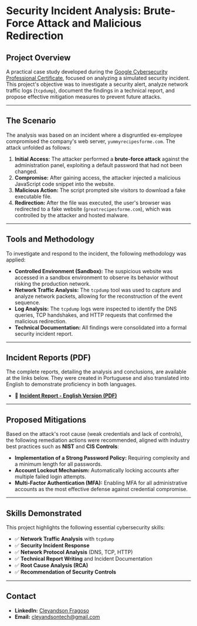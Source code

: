 # Security Incident Analysis: Brute-Force Attack and Malicious Redirection

## Project Overview

A practical case study developed during the [Google Cybersecurity Professional Certificate](https://www.coursera.org/google-certificates/cybersecurity-certificate), focused on analyzing a simulated security incident. This project's objective was to investigate a security alert, analyze network traffic logs (`tcpdump`), document the findings in a technical report, and propose effective mitigation measures to prevent future attacks.

---

## The Scenario

The analysis was based on an incident where a disgruntled ex-employee compromised the company's web server, `yummyrecipesforme.com`. The attack unfolded as follows:

1.  **Initial Access:** The attacker performed a **brute-force attack** against the administration panel, exploiting a default password that had not been changed.
2.  **Compromise:** After gaining access, the attacker injected a malicious JavaScript code snippet into the website.
3.  **Malicious Action:** The script prompted site visitors to download a fake executable file.
4.  **Redirection:** After the file was executed, the user's browser was redirected to a fake website (`greatrecipesforme.com`), which was controlled by the attacker and hosted malware.

---

## Tools and Methodology

To investigate and respond to the incident, the following methodology was applied:

* **Controlled Environment (Sandbox):** The suspicious website was accessed in a sandbox environment to observe its behavior without risking the production network.
* **Network Traffic Analysis:** The `tcpdump` tool was used to capture and analyze network packets, allowing for the reconstruction of the event sequence.
* **Log Analysis:** The `tcpdump` logs were inspected to identify the DNS queries, TCP handshakes, and HTTP requests that confirmed the malicious redirection.
* **Technical Documentation:** All findings were consolidated into a formal security incident report.

---

## Incident Reports (PDF)

The complete reports, detailing the analysis and conclusions, are available at the links below. They were created in Portuguese and also translated into English to demonstrate proficiency in both languages.

* 📄 **[Incident Report - English Version (PDF)](https://github.com/cleyandson/case-study-brute-force-attack/blob/2ff81cfff4c6cf0b1e8a91fd4037acae57f7edc5/Documents/%5BEN%5D%20Security%20incident%20report%20template.pdf)**

---

## Proposed Mitigations

Based on the attack's root cause (weak credentials and lack of controls), the following remediation actions were recommended, aligned with industry best practices such as **NIST** and **CIS Controls**:

* **Implementation of a Strong Password Policy:** Requiring complexity and a minimum length for all passwords.
* **Account Lockout Mechanism:** Automatically locking accounts after multiple failed login attempts.
* **Multi-Factor Authentication (MFA):** Enabling MFA for all administrative accounts as the most effective defense against credential compromise.

---

## Skills Demonstrated

This project highlights the following essential cybersecurity skills:

-   ✅ **Network Traffic Analysis** with `tcpdump`
-   ✅ **Security Incident Response**
-   ✅ **Network Protocol Analysis** (DNS, TCP, HTTP)
-   ✅ **Technical Report Writing** and Incident Documentation
-   ✅ **Root Cause Analysis (RCA)**
-   ✅ **Recommendation of Security Controls**

---

## Contact

* **LinkedIn:** [Cleyandson Fragoso](https://www.linkedin.com/in/your-profile/)
* **Email:** cleyandsontech@gmail.com
